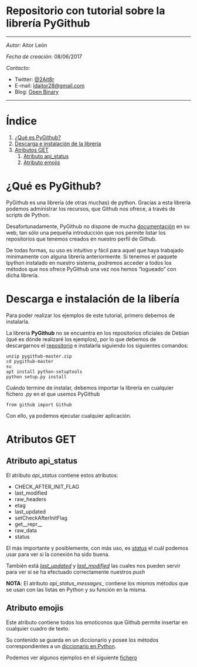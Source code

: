 # Repositorio con tutorial sobre la librería PyGithub

---

*Autor*: Aitor León

*Fecha de creación*: 08/06/2017

*Contacto*:

- Twitter: [@2Ait8r](https://twitter.com/2Ait8r)
- E-mail: ldaitor28@gmail.com
- Blog: [Open Binary](https://openbinary20.wordpress.com)

---

# Índice
1. [¿Qué es PyGithub?](https://github.com/aitor28ld/tutorial-pygithub/blob/master/README.md#qu%C3%A9-es-pygithub)
2. [Descarga e instalación de la librería](https://github.com/aitor28ld/tutorial-pygithub/blob/master/README.md#descarga-e-instalaci%C3%B3n-de-la-liber%C3%ADa)
3. [Atributos GET](https://github.com/aitor28ld/tutorial-pygithub/blob/master/README.md#atributos-get)
	1. [Atributo api_status](https://github.com/aitor28ld/tutorial-pygithub/blob/master/README.md#atributo-api_status)
	2. [Atributo emojis](https://github.com/aitor28ld/tutorial-pygithub/blob/master/README.md#atributo-emojis)

# ¿Qué es PyGithub?

PyGithub es una librería (de otras muchas) de python. Gracías a esta librería podemos administrar los recursos, que Github nos ofrece, a través de scripts de Python.

Desafortunadamente, PyGithub no dispone de mucha [documentación](http://pygithub.readthedocs.io/en/latest/introduction.html#very-short-tutorial) en su web, tan sólo una pequeña introducción que nos permite listar los repositorios que tenemos creados en nuestro perfil de Github.

De todas formas, su uso es intuitivo y fácil para aquel que haya trabajado minimamente con alguna librería anteriormente. Si tenemos el paquete Ipython instalado en nuestro sistema, podremos acceder a todos los métodos que nos ofrece PyGithub una vez nos hemos “logueado” con dicha librería.

# Descarga e instalación de la libería

Para poder realizar los ejemplos de este tutorial, primero debemos de instalarla. 

La librería **PyGithub** no se encuentra en los repositorios oficiales de Debian (qué es dónde realizaré los ejemplos), por lo que debemos de descargarnos el [repositorio](https://github.com/PyGithub/PyGithub) e instalarla siguiendo los siguientes comandos:

	unzip pygithub-master.zip
	cd pygithub-master
	su
	apt install python-setuptools
	python setup.py install

Cuándo termine de instalar, debemos importar la librería en cualquier fichero _.py_ en el que usemos PyGithub

	from github import Github

Con ello, ya podemos ejecutar cualquier aplicación.

# Atributos GET

## Atributo api_status

El atributo _api\_status_ contiene estos atributos:

- CHECK_AFTER_INIT_FLAG 
- last_modified
- raw_headers
- etag
- last_updated
- setCheckAfterInitFlag
- get\_\_repr\_\_
- raw_data
- status

El más importante y posiblemente, con más uso, es _[status](https://github.com/aitor28ld/tutorial-pygithub/blob/master/tutorial-api_status.py#L8)_ el cuál podemos usar para ver si la conexión ha sido buena.

También está _[last\_updated](https://github.com/aitor28ld/tutorial-pygithub/blob/master/tutorial-api_status.py#L11)_ y _[last\_modified](https://github.com/aitor28ld/tutorial-pygithub/blob/master/tutorial-api_status.py#L14)_ las cuales nos pueden servir para ver si se ha efectuado correctamente nuestros *push*

**NOTA**: El atributo _api\_status\_messages__ contiene los mismos métodos que se usan con las listas en Python y su función en la misma.

## Atributo emojis

Este atributo contiene todos los emoticonos que Github permite insertar en cualquier cuadro de texto.

Su contenido se guarda en un diccionario y posee los  métodos correspondientes a un [diccionario en Python](http://librosweb.es/libro/algoritmos_python/capitulo_9/utilizando_diccionarios_en_python.html).

Podemos ver algunos ejemplos en el siguiente [fichero](https://github.com/aitor28ld/tutorial-pygithub/blob/master/tutorial-emojis.py)
